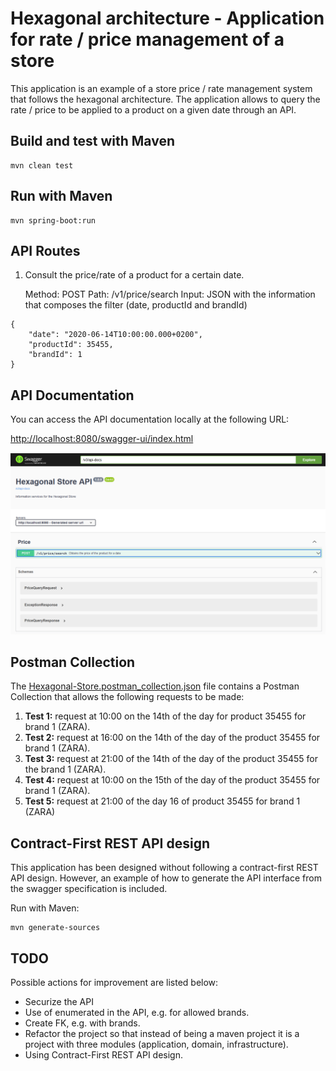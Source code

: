 # Hexagonal architecture - Application for rate / price management of a store

This application is an example of a store price / rate management system that follows the hexagonal architecture. The application allows to query the rate / price to be applied to a product on a given date through an API.

## Build and test with Maven
````
mvn clean test
````

## Run with Maven
````
mvn spring-boot:run
````

## API Routes

1.	Consult the price/rate of a product for a certain date.

	Method: POST
	Path: /v1/price/search
	Input: JSON with the information that composes the filter (date, productId and brandId)

````
{
    "date": "2020-06-14T10:00:00.000+0200",
    "productId": 35455,
    "brandId": 1
}
````

## API Documentation
You can access the API documentation locally at the following URL:

[http://localhost:8080/swagger-ui/index.html](http://localhost:8080/swagger-ui/index.html)

![Preview](img/openapi-swagger-ui.PNG)

## Postman Collection
The [Hexagonal-Store.postman_collection.json](Hexagonal-Store.postman_collection.json) file contains a Postman Collection that allows the following requests to be made:

1. 	**Test 1:** request at 10:00 on the 14th of the day for product 35455 for brand 1 (ZARA).
2. 	**Test 2:** request at 16:00 on the 14th of the day of the product 35455 for brand 1 (ZARA).
3. 	**Test 3:** request at 21:00 of the 14th of the day of the product 35455 for the brand 1 (ZARA).
4. 	**Test 4:** request at 10:00 on the 15th of the day of the product 35455 for brand 1 (ZARA).
5. 	**Test 5:** request at 21:00 of the day 16 of product 35455 for brand 1 (ZARA)

## Contract-First REST API design
This application has been designed without following a contract-first REST API design. However, an example of how to generate the API interface from the swagger specification is included. 

Run with Maven:

````
mvn generate-sources
````

## TODO
Possible actions for improvement are listed below:

*	Securize the API
*	Use of enumerated in the API, e.g. for allowed brands.
*	Create FK, e.g. with brands.
*	Refactor the project so that instead of being a maven project it is a project with three modules (application, domain, infrastructure).
*	Using Contract-First REST API design.

